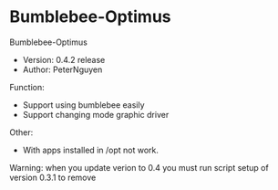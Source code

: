 Bumblebee-Optimus
=================
Bumblebee-Optimus
- Version: 0.4.2 release
- Author: PeterNguyen

Function:
- Support using bumblebee easily
- Support changing mode graphic driver

Other:
- With apps installed in /opt not work.

Warning: when you update verion to 0.4 you must run script setup of version 0.3.1 to remove